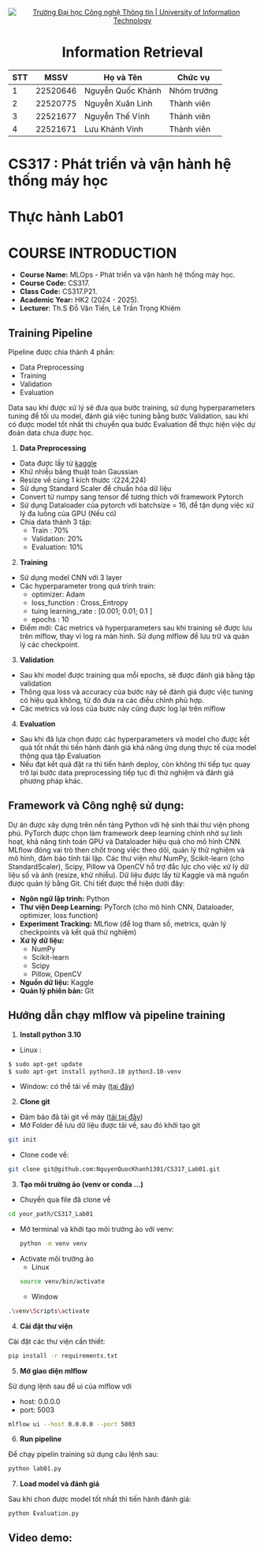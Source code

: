 <!-- Banner -->
<p align="center">
  <a href="https://www.uit.edu.vn/" title="Trường Đại học Công nghệ Thông tin" style="border: none;">
    <img src="https://i.imgur.com/WmMnSRt.png" alt="Trường Đại học Công nghệ Thông tin | University of Information Technology">
  </a>
</p>

<h1 align="center"><b>Information Retrieval</b></h1>

<div align="center">
  <table>
    <thead>
      <tr>
        <th>STT</th>
        <th>MSSV</th>
        <th>Họ và Tên</th>
        <th>Chức vụ</th>
      </tr>
    </thead>
    <tbody>
      <tr>
        <td>1</td>
        <td>22520646</td>
        <td>Nguyễn Quốc Khánh</td>
        <td>Nhóm trưởng</td>
      </tr>
      <tr>
        <td>2</td>
        <td>22520775</td>
        <td>Nguyễn Xuân Linh</td>
        <td>Thành viên</td>
      </tr>
      <tr>
        <td>3</td>
        <td>22521677</td>
        <td>Nguyễn Thế Vĩnh</td>
        <td>Thành viên</td>
      </tr>
      <tr>
        <td>4</td>
        <td>22521671</td>
        <td>Lưu Khánh Vinh</td>
        <td>Thành viên</td>
      </tr>
    </tbody>
  </table>
</div>

# CS317 : Phát triển và vận hành hệ thống máy học
# Thực hành Lab01

# COURSE INTRODUCTION
* **Course Name:** MLOps - Phát triển và vận hành hệ thống máy học.
* **Course Code:** CS317.
* **Class Code:** CS317.P21.
* **Academic Year:** HK2 (2024 - 2025).
* **Lecturer**: Th.S Đỗ Văn Tiến, Lê Trần Trọng Khiêm

## Training Pipeline 
Pipeline được chia thành 4 phần: 
- Data Preprocessing
- Training
- Validation
- Evaluation

Data sau khi được xử lý sẽ đưa qua bước training, sử dụng hyperparameters tuning để tối ưu model, đánh giá việc tuning bằng bước Validation, sau khi có được model tốt nhất thì chuyển qua bước Evaluation để thực hiện việc dự đoán data chưa được học.
1. **Data Preprocessing**
- Data được lấy từ [kaggle](https://www.kaggle.com/datasets/bhavikjikadara/dog-and-cat-classification-dataset?)
- Khử nhiễu bằng thuật toán Gaussian
- Resize về cùng 1 kích thước :(224,224)
- Sử dụng Standard Scaler để chuẩn hóa dữ liệu
- Convert từ numpy sang tensor để tương thích với framework Pytorch
- Sử dụng Dataloader của pytorch với batchsize = 16, để tận dụng việc xử lý đa luồng của GPU (Nếu có)
- Chia data thành 3 tập:
  - Train : 70% 
  - Validation: 20%
  - Evaluation: 10%
2. **Training**
- Sử dụng model CNN với 3 layer
- Các hyperparameter trong quá trình train:
  - optimizer: Adam
  - loss_function : Cross_Entropy
  - tuing learning_rate : [0.001; 0.01; 0.1 ]
  - epochs : 10
- Điểm mới:
Các metrics và hyperparameters sau khi training sẽ được lưu trên mlflow, thay vì log ra màn hình. Sử dụng mlflow để lưu trữ và quản lý  các checkpoint.
3. **Validation**
- Sau khi model được training qua mỗi epochs, sẽ được đánh giá bằng tập validation
- Thông qua loss và accuracy của bước này sẽ đánh giá được việc tuning có hiệu quá không, từ đó đưa ra các điều chỉnh phù hợp.
- Các metrics và loss của bươc này cũng được log lại trên mlflow
4. **Evaluation**
- Sau khi đã lựa chọn được các hyperparameters và model cho được kết quả tốt nhất thì tiến hành đánh giá khả năng ứng dụng thực tế của model thông qua tập Evaluation
- Nếu đạt kết quả đặt ra thì tiến hành deploy, còn không thì tiếp tục quay trở lại bước data preprocessing tiếp tục đi thử nghiệm và đánh giá phương pháp khác.
## Framework và Công nghệ sử dụng:
Dự án được xây dựng trên nền tảng Python với hệ sinh thái thư viện phong phú. PyTorch được chọn làm framework deep learning chính nhờ sự linh hoạt, khả năng tính toán GPU và Dataloader hiệu quả cho mô hình CNN. MLflow đóng vai trò then chốt trong việc theo dõi, quản lý thử nghiệm và mô hình, đảm bảo tính tái lập. Các thư viện như NumPy, Scikit-learn (cho StandardScaler), Scipy, Pillow và OpenCV hỗ trợ đắc lực cho việc xử lý dữ liệu số và ảnh (resize, khử nhiễu). Dữ liệu được lấy từ Kaggle và mã nguồn được quản lý bằng Git. Chi tiết được thể hiện dưới đây:
* **Ngôn ngữ lập trình:** Python
* **Thư viện Deep Learning:** PyTorch (cho mô hình CNN, Dataloader, optimizer, loss function)
* **Experiment Tracking:** MLflow (để log tham số, metrics, quản lý checkpoints và kết quả thử nghiệm)
* **Xử lý dữ liệu:**
    * NumPy
    * Scikit-learn
    * Scipy
    * Pillow, OpenCV
* **Nguồn dữ liệu:** Kaggle
* **Quản lý phiên bản:** Git
## Hướng dẫn chạy mlflow và pipeline training
1. **Install python 3.10**
- Linux :
```sh
$ sudo apt-get update
$ sudo apt-get install python3.10 python3.10-venv
```
- Window: có thể tải về máy ([tại đây](https://www.python.org/downloads/))
2. **Clone git**
- Đảm bảo đã tải git về máy ([tải tại đây](https://git-scm.com/downloads))
- Mở Folder để lưu dữ liệu được tải về, sau đó khởi tạo git
```sh
git init
```
- Clone code về:
```sh
git clone git@github.com:NguyenQuocKhanh1301/CS317_Lab01.git
```
3. **Tạo môi trường ảo (venv or conda ...)**
- Chuyển qua file đã clone về
```sh
cd your_path/CS317_Lab01
```
- Mở terminal và khởi tạo môi trường ảo với venv:
  ```sh
  python -m venv venv
  ```
- Activate môi trường ảo
  - Linux
  ```sh
  source venv/bin/activate
  ```
  - Window
 ```sh
.\venv\Scripts\activate
 ```
4. **Cài đặt thư viện**

Cài đặt các thư viện cần thiết:
```sh
pip install -r requirements.txt
```
5. **Mở giao diện mlflow**

Sử dụng lệnh sau để ui của mlflow với
- host: 0.0.0.0 
- port: 5003
```sh
mlflow ui --host 0.0.0.0 --port 5003
```
6. **Run pipeline**

Để chạy pipelin training sử dụng câu lệnh sau:
```sh
python lab01.py
```
7. **Load model và đánh giá**

Sau khi chon được model tốt nhất thì tiến hành đánh giá:
```ssh
python Evaluation.py
```
## Video demo:


